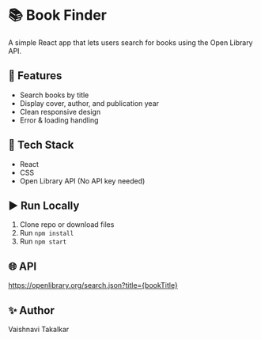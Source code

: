 # 📚 Book Finder

A simple React app that lets users search for books using the Open Library API.

## 🚀 Features
- Search books by title
- Display cover, author, and publication year
- Clean responsive design
- Error & loading handling

## 🧰 Tech Stack
- React
- CSS
- Open Library API (No API key needed)

## ▶️ Run Locally
1. Clone repo or download files
2. Run `npm install`
3. Run `npm start`

## 🌐 API
https://openlibrary.org/search.json?title={bookTitle}

## ✨ Author
Vaishnavi Takalkar
